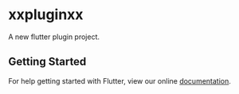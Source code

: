 # xxpluginxx

A new flutter plugin project.

## Getting Started

For help getting started with Flutter, view our online
[documentation](http://flutter.io/).
